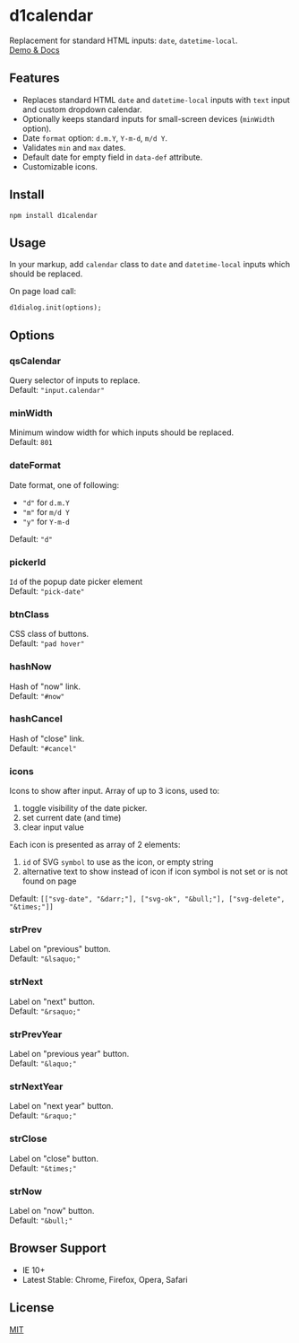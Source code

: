 # d1calendar

Replacement for standard HTML inputs: ``date``, ``datetime-local``.  
[Demo & Docs](http://vadimkor.ru/projects/d1#calendar)

## Features

* Replaces standard HTML ``date`` and ``datetime-local`` inputs with ``text`` input and custom dropdown calendar.
* Optionally keeps standard inputs for small-screen devices (``minWidth`` option).
* Date ``format`` option: ``d.m.Y``, ``Y-m-d``, ``m/d Y``.
* Validates ``min`` and ``max`` dates.
* Default date for empty field in ``data-def`` attribute.
* Customizable icons.

## Install

```
npm install d1calendar
```

## Usage

In your markup, add ``calendar`` class to ``date`` and ``datetime-local`` inputs which should be replaced.

On page load call:
```
d1dialog.init(options);
```

## Options

### qsCalendar

Query selector of inputs to replace.  
Default: ``"input.calendar"``

### minWidth

Minimum window width for which inputs should be replaced.  
Default: ``801``

### dateFormat

Date format, one of following:

* ``"d"`` for ``d.m.Y``
* ``"m"`` for ``m/d Y``
* ``"y"`` for ``Y-m-d``

Default: ``"d"``

### pickerId

``Id`` of the popup date picker element  
Default: ``"pick-date"``

### btnClass

CSS class of buttons.  
Default: ``"pad hover"``

### hashNow

Hash of "now" link.  
Default: ``"#now"``

### hashCancel

Hash of "close" link.  
Default: ``"#cancel"``

### icons

Icons to show after input. Array of up to 3 icons, used to:
 
 1. toggle visibility of the date picker.
 2. set current date (and time)
 3. clear input value

Each icon is presented as array of 2 elements:
 1. ``id`` of SVG ``symbol`` to use as the icon, or empty string
 2. alternative text to show instead of icon if icon symbol is not set or is not found on page

Default: ``[["svg-date", "&darr;"], ["svg-ok", "&bull;"], ["svg-delete", "&times;"]]``

### strPrev

Label on "previous" button.  
Default: ``"&lsaquo;"``

### strNext

Label on "next" button.  
Default: ``"&rsaquo;"``

### strPrevYear

Label on "previous year" button.  
Default: ``"&laquo;"``

### strNextYear

Label on "next year" button.  
Default: ``"&raquo;"``

### strClose

Label on "close" button.  
Default: ``"&times;"``

### strNow

Label on "now" button.  
Default: ``"&bull;"``


## Browser Support

* IE 10+
* Latest Stable: Chrome, Firefox, Opera, Safari

## License

[MIT](./LICENSE)
